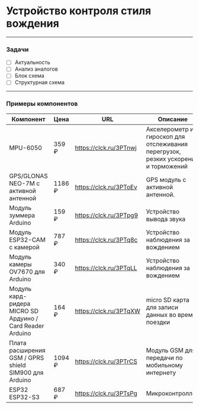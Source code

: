 # Устройство контроля стиля вождения
---
### Задачи
- [ ] Актуальность
- [ ] Анализ аналогов
- [ ] Блок схема
- [ ] Структурная схема 
---
### Примеры компонентов

| Компонент                                                 | Цена   | URL                    | Описание                                                                           |
| --------------------------------------------------------- | ------- | ---------------------- | ---------------------------------------------------------------------------------- |
| MPU-6050                                                  | 359 ₽  | https://clck.ru/3PTnwj | Акселерометр и гироскоп для отслеживания перегрузок, резких ускорений и торможений |
| GPS/GLONAS NEO-7M с активной антенной                     | 1186 ₽ | https://clck.ru/3PToEv | GPS модуль с активной антенной.                                                    |
| Модуль зуммера Arduino                                    | 159 ₽  | https://clck.ru/3PTpg9 | Устройство вывода звука                                                            |
| Модуль ESP32-CAM с камерой                                | 787 ₽  | https://clck.ru/3PTq8c | Устройство наблюдения за вождением                                                 |
| Модуль камеры OV7670 для Arduino                          | 340 ₽  | https://clck.ru/3PTqLL | Устройство наблюдения за вождением                                                 |
| Модуль кард-ридера MICRO SD Ардуино / Card Reader Arduino | 164 ₽  | https://clck.ru/3PTqXW | micro SD карта для записи данных во время поездки                                  |
| Плата расширения GSM / GPRS shield SIM900 для Arduino     | 1094 ₽ | https://clck.ru/3PTrCS | Модуль GSM для передачи по мобильному интернету                                    |
| ESP32 ESP32-S3                                            | 687 ₽  | https://clck.ru/3PTsPg | Микроконтроллер                                                                    |

